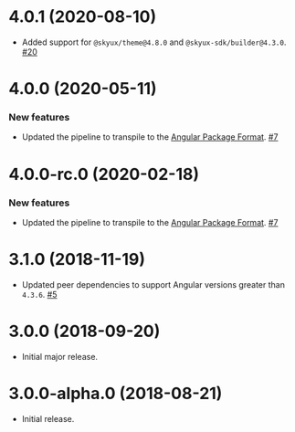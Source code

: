 # 4.0.1 (2020-08-10)

- Added support for `@skyux/theme@4.8.0` and `@skyux-sdk/builder@4.3.0`. [#20](https://github.com/blackbaud/skyux-omnibar-interop/pull/20)

# 4.0.0 (2020-05-11)

### New features

- Updated the pipeline to transpile to the [Angular Package Format](https://docs.google.com/document/d/1CZC2rcpxffTDfRDs6p1cfbmKNLA6x5O-NtkJglDaBVs/preview). [#7](https://github.com/blackbaud/skyux-omnibar-interop/pull/7)

# 4.0.0-rc.0 (2020-02-18)

### New features

- Updated the pipeline to transpile to the [Angular Package Format](https://docs.google.com/document/d/1CZC2rcpxffTDfRDs6p1cfbmKNLA6x5O-NtkJglDaBVs/preview). [#7](https://github.com/blackbaud/skyux-omnibar-interop/pull/7)

# 3.1.0 (2018-11-19)

- Updated peer dependencies to support Angular versions greater than `4.3.6`. [#5](https://github.com/blackbaud/skyux-omnibar-interop/pull/5)

# 3.0.0 (2018-09-20)

- Initial major release.

# 3.0.0-alpha.0 (2018-08-21)

- Initial release.
